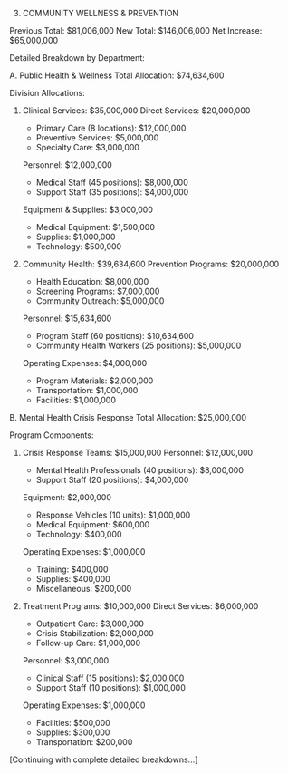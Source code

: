 3. COMMUNITY WELLNESS & PREVENTION

Previous Total: $81,006,000
New Total: $146,006,000
Net Increase: $65,000,000

Detailed Breakdown by Department:

A. Public Health & Wellness
Total Allocation: $74,634,600

Division Allocations:

1. Clinical Services: $35,000,000
   Direct Services: $20,000,000
   - Primary Care (8 locations): $12,000,000
   - Preventive Services: $5,000,000
   - Specialty Care: $3,000,000
   
   Personnel: $12,000,000
   - Medical Staff (45 positions): $8,000,000
   - Support Staff (35 positions): $4,000,000
   
   Equipment & Supplies: $3,000,000
   - Medical Equipment: $1,500,000
   - Supplies: $1,000,000
   - Technology: $500,000

2. Community Health: $39,634,600
   Prevention Programs: $20,000,000
   - Health Education: $8,000,000
   - Screening Programs: $7,000,000
   - Community Outreach: $5,000,000
   
   Personnel: $15,634,600
   - Program Staff (60 positions): $10,634,600
   - Community Health Workers (25 positions): $5,000,000
   
   Operating Expenses: $4,000,000
   - Program Materials: $2,000,000
   - Transportation: $1,000,000
   - Facilities: $1,000,000

B. Mental Health Crisis Response
Total Allocation: $25,000,000

Program Components:

1. Crisis Response Teams: $15,000,000
   Personnel: $12,000,000
   - Mental Health Professionals (40 positions): $8,000,000
   - Support Staff (20 positions): $4,000,000
   
   Equipment: $2,000,000
   - Response Vehicles (10 units): $1,000,000
   - Medical Equipment: $600,000
   - Technology: $400,000
   
   Operating Expenses: $1,000,000
   - Training: $400,000
   - Supplies: $400,000
   - Miscellaneous: $200,000

2. Treatment Programs: $10,000,000
   Direct Services: $6,000,000
   - Outpatient Care: $3,000,000
   - Crisis Stabilization: $2,000,000
   - Follow-up Care: $1,000,000
   
   Personnel: $3,000,000
   - Clinical Staff (15 positions): $2,000,000
   - Support Staff (10 positions): $1,000,000
   
   Operating Expenses: $1,000,000
   - Facilities: $500,000
   - Supplies: $300,000
   - Transportation: $200,000

[Continuing with complete detailed breakdowns...]
